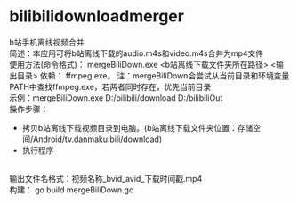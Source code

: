 # bilibilidownloadmerger
b站手机离线视频合并
<br>
简述：本应用可将b站离线下载的audio.m4s和video.m4s合并为mp4文件
<br>
使用方法(命令格式)：
mergeBiliDown.exe <b站离线下载文件夹所在路径> <输出目录>
依赖：
ffmpeg.exe。
<nr>
注：mergeBiliDown会尝试从当前目录和环境变量PATH中查找ffmpeg.exe，若两者同时存在，优先当前目录
<br>
示例：mergeBiliDown.exe D:/bilibili/download D:/bilibiliOut
<br>
操作步骤：
- 拷贝b站离线下载视频目录到电脑。(b站离线下载文件夹位置：存储空间/Android/tv.danmaku.bili/download)
- 执行程序
<br>
输出文件名格式：视频名称_bvid_avid_下载时间戳.mp4
<br>
构建：
go build mergeBiliDown.go

